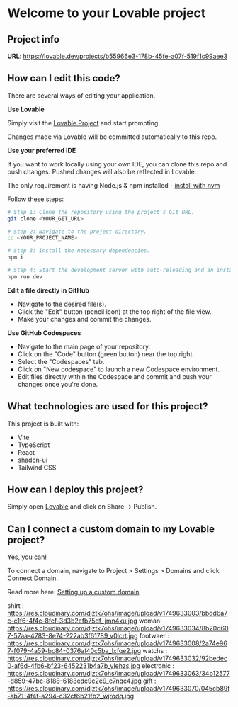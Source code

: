 # Welcome to your Lovable project

## Project info

**URL**: https://lovable.dev/projects/b55966e3-178b-45fe-a07f-519f1c99aee3

## How can I edit this code?

There are several ways of editing your application.

**Use Lovable**

Simply visit the [Lovable Project](https://lovable.dev/projects/b55966e3-178b-45fe-a07f-519f1c99aee3) and start prompting.

Changes made via Lovable will be committed automatically to this repo.

**Use your preferred IDE**

If you want to work locally using your own IDE, you can clone this repo and push changes. Pushed changes will also be reflected in Lovable.

The only requirement is having Node.js & npm installed - [install with nvm](https://github.com/nvm-sh/nvm#installing-and-updating)

Follow these steps:

```sh
# Step 1: Clone the repository using the project's Git URL.
git clone <YOUR_GIT_URL>

# Step 2: Navigate to the project directory.
cd <YOUR_PROJECT_NAME>

# Step 3: Install the necessary dependencies.
npm i

# Step 4: Start the development server with auto-reloading and an instant preview.
npm run dev
```

**Edit a file directly in GitHub**

- Navigate to the desired file(s).
- Click the "Edit" button (pencil icon) at the top right of the file view.
- Make your changes and commit the changes.

**Use GitHub Codespaces**

- Navigate to the main page of your repository.
- Click on the "Code" button (green button) near the top right.
- Select the "Codespaces" tab.
- Click on "New codespace" to launch a new Codespace environment.
- Edit files directly within the Codespace and commit and push your changes once you're done.

## What technologies are used for this project?

This project is built with:

- Vite
- TypeScript
- React
- shadcn-ui
- Tailwind CSS

## How can I deploy this project?

Simply open [Lovable](https://lovable.dev/projects/b55966e3-178b-45fe-a07f-519f1c99aee3) and click on Share -> Publish.

## Can I connect a custom domain to my Lovable project?

Yes, you can!

To connect a domain, navigate to Project > Settings > Domains and click Connect Domain.

Read more here: [Setting up a custom domain](https://docs.lovable.dev/tips-tricks/custom-domain#step-by-step-guide)




shirt : https://res.cloudinary.com/djztk7ohs/image/upload/v1749633003/bbdd6a7c-c1f6-4f4c-8fcf-3d3b2efb75df_jmn4xu.jpg
woman: https://res.cloudinary.com/djztk7ohs/image/upload/v1749633034/8b20d607-57aa-4783-8e74-222ab3f61789_v0lcrt.jpg
footwaer : https://res.cloudinary.com/djztk7ohs/image/upload/v1749633008/2a74e967-f079-4a59-bc84-0376af40c5ba_lxfqe2.jpg
watchs : https://res.cloudinary.com/djztk7ohs/image/upload/v1749633032/92bedec0-af6d-4fb6-bf23-6452231b4a7b_ylehzs.jpg
electronic : https://res.cloudinary.com/djztk7ohs/image/upload/v1749633063/34b12577-d859-47bc-8188-6183edc9c2e9_c7nqc4.jpg
gift : https://res.cloudinary.com/djztk7ohs/image/upload/v1749633070/045cb89f-ab71-4f4f-a294-c32cf6b21fb2_wjrodq.jpg
